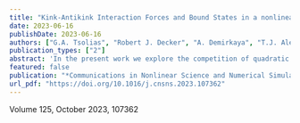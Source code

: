 ```yaml
---
title: "Kink-Antikink Interaction Forces and Bound States in a nonlinear Schrödinger Model with Quadratic and Quartic dispersion"
date: 2023-06-16
publishDate: 2023-06-16
authors: ["G.A. Tsolias", "Robert J. Decker", "A. Demirkaya", "T.J. Alexander", "Ross Parker", "P.G. Kevrekidis"]
publication_types: ["2"]
abstract: 'In the present work we explore the competition of quadratic and quartic dispersion in producing kink-like solitary waves in a model of the nonlinear Schrödinger type bearing cubic nonlinearity. We present the first 6 families of multikink solutions and explore their bifurcations as the strength of the quadratic dispersion is varied. We reveal a rich bifurcation structure for the system, connecting two-kink states with states involving 4-, as well as 6-kinks. The stability of all of these states is explored. For each family, we discuss a "lower branch" adhering to the energy landscape of the 2-kink states. We also, however, study in detail the "upper branches" bearing higher numbers of kinks. In addition to computing the stationary states and analyzing their stability within the partial differential equation model, we develop an effective particle ordinary differential equation theory that is shown to be surprisingly efficient in capturing the kink equilibria and normal (as well as unstable) modes. Finally, the results of the bifurcation analysis are corroborated by means of direct numerical simulations involving the excitation of the states in a targeted way in order to explore their instability-induced dynamics.'
featured: false
publication: "*Communications in Nonlinear Science and Numerical Simulation* 105 (2023) 107362"
url_pdf: "https://doi.org/10.1016/j.cnsns.2023.107362"
---
```

 

Volume 125, October 2023, 107362